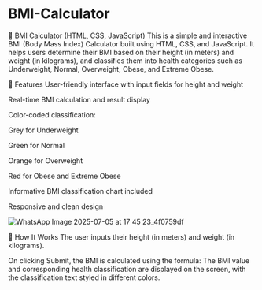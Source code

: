 # BMI-Calculator
🧮 BMI Calculator (HTML, CSS, JavaScript)
This is a simple and interactive BMI (Body Mass Index) Calculator built using HTML, CSS, and JavaScript. It helps users determine their BMI based on their height (in meters) and weight (in kilograms), and classifies them into health categories such as Underweight, Normal, Overweight, Obese, and Extreme Obese.

🚀 Features
User-friendly interface with input fields for height and weight

Real-time BMI calculation and result display

Color-coded classification:

Grey for Underweight

Green for Normal

Orange for Overweight

Red for Obese and Extreme Obese

Informative BMI classification chart included

Responsive and clean design

![WhatsApp Image 2025-07-05 at 17 45 23_4f0759df](https://github.com/user-attachments/assets/ce36723d-f389-4d46-a1d1-df0f0ea911fe)


🧠 How It Works
The user inputs their height (in meters) and weight (in kilograms).

On clicking Submit, the BMI is calculated using the formula:
The BMI value and corresponding health classification are displayed on the screen, with the classification text styled in different colors.
